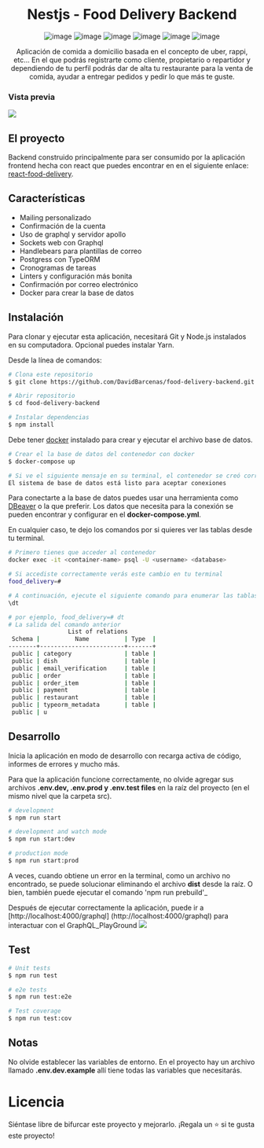 <div align="center">
  <h1>Nestjs - Food Delivery Backend</h1>

![image](https://img.shields.io/badge/nestjs-E0234E?style=for-the-badge&logo=nestjs&logoColor=white)
![image](https://img.shields.io/badge/GraphQl-E10098?style=for-the-badge&logo=graphql&logoColor=white)
![image](https://img.shields.io/badge/Handlebars.js-f0772b?style=for-the-badge&logo=handlebarsdotjs&logoColor=black)
![image](https://img.shields.io/badge/JWT-000000?style=for-the-badge&logo=JSON%20web%20tokens&logoColor=white)
![image](https://img.shields.io/badge/Docker-2CA5E0?style=for-the-badge&logo=docker&logoColor=white)
![image](https://img.shields.io/badge/PostgreSQL-316192?style=for-the-badge&logo=postgresql&logoColor=white)

<p>Aplicación de comida a domicilio basada en el concepto de uber, rappi, etc... En el que podrás registrarte como cliente, propietario o repartidor y dependiendo de tu perfil podrás dar de alta tu restaurante para la venta de comida, ayudar a entregar pedidos y pedir lo que más te guste.</p>

</div>

### Vista previa

![](./.readme-static/app.jpeg)

## El proyecto

Backend construido principalmente para ser consumido por la aplicación frontend hecha con react que puedes encontrar en
en el siguiente enlace: [react-food-delivery](https://github.com/holiweed/react-food-delivery).

## Características

- Mailing personalizado
- Confirmación de la cuenta
- Uso de graphql y servidor apollo
- Sockets web con Graphql
- Handlebears para plantillas de correo
- Postgress con TypeORM
- Cronogramas de tareas
- Linters y configuración más bonita
- Confirmación por correo electrónico
- Docker para crear la base de datos

## Instalación

Para clonar y ejecutar esta aplicación, necesitará Git y Node.js instalados en su computadora. Opcional
puedes instalar Yarn.

Desde la línea de comandos:

```bash
# Clona este repositorio
$ git clone https://github.com/DavidBarcenas/food-delivery-backend.git

# Abrir repositorio
$ cd food-delivery-backend

# Instalar dependencias
$ npm install
```

Debe tener [docker](https://www.docker.com/get-started/) instalado para crear y ejecutar el archivo
base de datos.

```bash
# Crear el la base de datos del contenedor con docker
$ docker-compose up

# Si ve el siguiente mensaje en su terminal, el contenedor se creó correctamente.
El sistema de base de datos está listo para aceptar conexiones
```

Para conectarte a la base de datos puedes usar una herramienta como [DBeaver](https://dbeaver.io/) o la que
preferir. Los datos que necesita para la conexión se pueden encontrar y configurar en el
**docker-compose.yml**.

En cualquier caso, te dejo los comandos por si quieres ver las tablas desde tu terminal.

```bash
# Primero tienes que acceder al contenedor
docker exec -it <container-name> psql -U <username> <database>

# Si accediste correctamente verás este cambio en tu terminal
food_delivery=#

# A continuación, ejecute el siguiente comando para enumerar las tablas (puede ejecutar cualquier consulta PSQL que desee)
\dt

# por ejemplo, food_delivery=# dt
# La salida del comando anterior
                 List of relations
 Schema |          Name          | Type  |
--------+------------------------+-------+
 public | category               | table |
 public | dish                   | table |
 public | email_verification     | table |
 public | order                  | table |
 public | order_item             | table |
 public | payment                | table |
 public | restaurant             | table |
 public | typeorm_metadata       | table |
 public | u
```

## Desarrollo

Inicia la aplicación en modo de desarrollo con recarga activa de código, informes de errores y mucho más.

Para que la aplicación funcione correctamente, no olvide agregar sus archivos **.env.dev, .env.prod y .env.test
files** en la raíz del proyecto (en el mismo nivel que la carpeta src).

```bash
# development
$ npm run start

# development and watch mode
$ npm run start:dev

# production mode
$ npm run start:prod
```

A veces, cuando obtiene un error en la terminal, como un archivo no encontrado, se puede solucionar eliminando el archivo
**dist** desde la raíz. O bien, también puede ejecutar el comando 'npm run prebuild'_

Después de ejecutar correctamente la aplicación, puede ir a
[http://localhost:4000/graphql] (http://localhost:4000/graphql) para interactuar con el GraphQL_PlayGround
![](./.readme-static/localhost_4000_graphql.png)

## Test

```bash
# Unit tests
$ npm run test

# e2e tests
$ npm run test:e2e

# Test coverage
$ npm run test:cov
```

## Notas

No olvide establecer las variables de entorno. En el proyecto hay un archivo llamado
**.env.dev.example** allí tiene todas las variables que necesitarás.

# Licencia

Siéntase libre de bifurcar este proyecto y mejorarlo. ¡Regala un ⭐️ si te gusta este proyecto!
